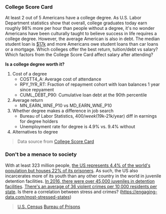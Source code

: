 ### College Score Card

At least 2 out of 5 Americans have a college degree. As U.S. Labor Department statistics show that overall, college graduates today earn roughly 98% more per hour than people without a degree, it's no wonder Americans have been culturally taught to believe success in life requires a college degree. However, the average American is also in debt. The median student loan is [$17k](https://apps.urban.org/features/debt-interactive-map/) and more Americans owe student loans than car loans or a mortgage. Which colleges offer the best return, tuition/debt vs salary? Which factors from the College Score Card affect salary after attending?

**Is a college degree worth it?**

1. Cost of a degree
    + COSTT4_A: Average cost of attendance
    + RPY_1YR_RT: Fraction of repayment cohort with loan balances 1 year since repyament
    + CUML_DEBT_P90: Cumulative loan debt at the 90th percentile
2. Average return
    + MN_EARN_WNE_P10 vs MD_EARN_WNE_P10
3. Whether degree makes a difference in job search
    + Bureau of Labor Statistics, $400/week ($19k-21k/year) diff in earnings for degree holders
    + Unemployment rate for degree is 4.9% vs. 9.4% without
4. Alternatives to degree

> Data source from [College Score Card](https://collegescorecard.ed.gov/data/)

### Don't be a menace to society

With at least 323 million people, [the US represents 4.4% of the world's population but houses 22% of its prisoners](https://en.wikipedia.org/wiki/United_States_incarceration_rate). As such, the US also incarcerates more of its youth than any other country in the world in juvenile detention facilities. [In 2016, there were over 45,000 juveniles in detention facilities](https://en.wikipedia.org/wiki/Youth_detention_center#United_States). [There's an average of 36 violent crimes per 10,000 residents per state](https://www.santarosa-lawyer.com/united-states-crime-map-2017/). Is there a correlation between stress and crimes? (https://engaging-data.com/most-stressed-states)

> [U.S. Census](https://www.census.gov)
> [Bureau of Prisons](https://www.bop.gov/about/statistics/)